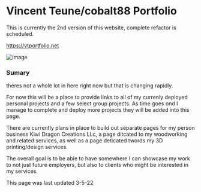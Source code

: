 # Vincent Teune/cobalt88 Portfolio

This is currently the 2nd version of this website, complete refactor is scheduled. 

https://vtportfolio.net


![image]()

### Sumary

theres not a whole lot in here right now but that is changing rapidly. 

For now this will be a place to provide links to all of my currenly deployed personal projects and a few select group projects. As time goes ond I manage to complete and deploy more projects they will be added into this page. 

There are currently plans in place to build out separate pages for my person business Kiwi Dragon Creations LLc, a page ditcated to my woodworking and related services, as well as a page deticated twords my 3D printing/design services. 

The overall goal is to be able to have somewhere I can showcase my work to not just future employers, but also to clients who might be interested in my services. 

This page was last updated 3-5-22

